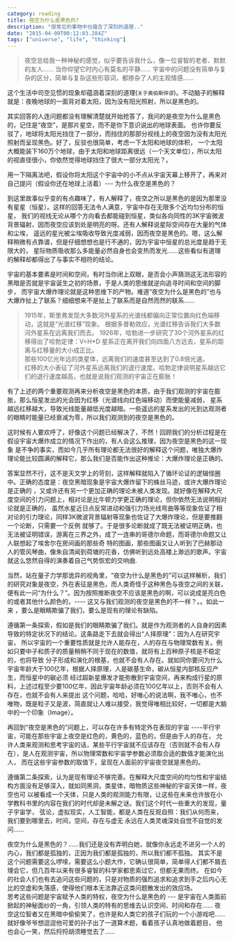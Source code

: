```yaml
---
category: reading
title: 夜空为什么是黑色的?
description: "很常见的事物中也蕴含了深刻的道理.."
date: "2015-04-09T00:12:03.284Z"
tags: ["universe", "life", "thinking"]
---
```


> 夜空总给我一种神秘的感觉，似乎要告诉我什么，像一位睿智的老者、默默的友人……
当你仰望它时内心有莫名的平静……
宇宙中的问题没有简单与复杂的区分，简单与复杂这些形容词，都掺杂了人的主观情感……

这个生活中司空见惯的现象却蕴涵着深刻的道理(`关于奥伯斯佯谬`)。不动脑子的解释就是：夜晚地球的一面背对着太阳，因为没有阳光照射，所以是黑色的。  

其实回答的人连问题都没有理解清楚就开始抢答了，我问的是夜空为什么是黑色的，记住是“夜空”，是那片星空，而不是你下意识说出的地球表面。
也许你要反驳了，地球将太阳光挡住了一部分，而挡住的那部分视线上的夜空因为没有太阳光照射而呈现黑色。好了，反驳也很简单，考虑一下太阳和地球的体积，
一个太阳大概能装下160万个地球，由于太阳和地球距离很远（一个天文单位），所以太阳的视直径很小，你依然觉得地球挡住了很大一部分太阳光？。  

用一下隔离法吧，假设你将太阳这个宇宙中的小不点从宇宙天幕上移开了，再来对自己提问（假设你还在地球上活着）--- 为什么夜空是黑色的？  

到这里故事似乎变的有点趣味了，有人解释了，夜空之所以是黑色的是因为那里没有星星（恒星）。这样的回答无法令人满意，宇宙中存在无限多个近均匀分布的恒星，
我们的视线无论从哪个方向看去都能碰到恒星，类似各向同性的3K宇宙微波背景辐射，因而夜空应该到处是明亮的呀。还有人解释说星际空间存在大量的气体和尘埃，
遥远的星光被尘埃吸收导致光度减弱，因而夜空是黑色的。嗯，这么解释稍微有点靠谱，但是仔细想想也是行不通的，因为宇宙中恒星的总光度是趋于无限大的，
星际物质吸收那么多能量必然自身也会变热而发光……这些看似有道理的解释却都得出了与事实不相符的结论。

宇宙的基本要素是时间和空间，有时当你闭上双眼，是否会小声猜测这无法形容的黑暗是否就是宇宙诞生之初的场景，于是人类的思维就逆向追寻时间和空间的脚步，
而宇宙大爆炸理论就是这种思维下的产物。难道“夜空为什么是黑色的”也与大爆炸扯上了联系？细细想来不是扯上了联系而是自然而然的联系……

> 1915年，斯里弗发现大多数河外星系的光谱线都偏向正常位置向红色端移动，这就是“光谱红移”现象。
根据多普勒效应，光谱红移告诉我们大多数河外星系在远离我们而去。
1926年，哈勃进一步研究了30个河外星系的红移得出了哈勃定律：V=H*D 星系正在离开我们向四面八方远去，星系的距离与红移量的大小成正比。  
那些100亿光年远的类星体，远离我们的速度甚至达到了0.8倍光速。  
红移的大小表征了河外星系远离我们的退行速度。哈勃定律说明星系越远它们的退行速度越高，也就是说我们观测的宇宙正在膨胀！
    
有了上述的两个重要观测再来分析夜空是黑色的本质，由于我们观测的宇宙在膨胀，那么恒星发出的光会因为红移（光谱线向红色端移动）而使能量减弱，
星系越远红移越大，导致光线能量越低光度越暗。一些遥远的星系发出的光到达观测者的眼睛时能量已经衰减为零，所以我们观测到的夜空是黑色的。

这时候有人要欢呼了，好像这个问题已经解决了，不然！回顾我们的分析过程是在假设宇宙大爆炸成立的情况下作出的，有人会这么推理，因为夜空是黑色的这一现象
是不争的事实，而如今几乎所有理论都无法很好的解释这个问题，唯独大爆炸理论能比较圆满的解释它，那么我们是否能作出这种推论：大爆炸理论是正确的。

答案显然不行，这不是天文学上的苛刻，这样解释就陷入了循环论证的逻辑怪圈中。正确的态度是：夜空黑暗现象是宇宙大爆炸留下的蛛丝马迹，或许大爆炸理论是正确的
，又或许还有另一个更加正确的理论未被人类发现。就好像在解释大尺度空间的引力问题上，相对论是比牛顿力学更正确的理论，但你依然无法说明相对论就是正确的，
虽然水星近日点反常进动和强引力场光线弯曲等等现象佐证了相对论的引力理论，同样3K微波背景辐射等现象也佐证了大爆炸理论，但是要推翻一个论断，只需要一个反例
就够了。于是很多论断就成了既无法被证明正确，也无法被证明错误，游离在三界之外，成了一连串的哥德尔命题，而哥德尔命题又让人联想起了埃舍尔在房间画的那些奇
特的图画，那些图画又让人听到了巴赫那动人的管风琴曲，像朱自清闻到荷塘的花香，仿佛听到远处高楼上渺远的歌声。宇宙就这么悠然自得的演奏着自己气势恢宏的交响曲.

当然，站在量子力学那诡异的视角里，“夜空为什么是黑色的”可以这样解析，我们的研究对象是夜空，外在表征是黑色，而人类奇怪于这种黑色与夜空之间的关联，
便有此一问“为什么？”。因为按照推断夜空不应该是黑色的啊，可以说成是亮白色的或者其他什么颜色的，---- 这又与我们观测的夜空是黑色的不一样？。。如此一来
，要么是眼睛欺骗了我们，要么是现有的理论有缺陷。

遵循第一条探索，假如是我们的眼睛欺骗了我们。就是作为观测者的人自身的因素导致的特定状况下的结论。这条路走下去就会得出“人择原理”：因为人在研究宇宙，
所以宇宙的一个重要性质就是允许人能存在，人的存在与物理常数有关。例如只要中子和质子的质量稍稍不同于现在的数值，就将有上百种原子核是不稳定的，也将导致
分子形成和演化的根基，也就不会有人存在。就如同你要问为什么宇宙年龄大于100亿年，根据人择原理，人是碳基生命，碳从恒星内部核反应产生，而恒星中的碳必须
经过超新星爆发才能弥散到宇宙空间，再来构成行星的原料，上述过程至少要100亿年，因此宇宙年龄必须在100亿年以上，否则不会有人存在，也就不会有人来提出
这个问题，哈哈，好唯心的说法啊，我不唯心，也不唯物，既是粒子又是波，简直就让人难以接受，我觉得唯相比较好，一切都是大脑中的一个印象（Image）。  

再回到“夜空是黑色的”问题上，可以存在许多有特定外在表现的宇宙 ----平行宇宙，可能在那些宇宙上夜空是红色的，黄色的，蓝色的，但是由于人的存在，
允许人类来观测和思考宇宙的话，某些平行宇宙就不应该存在（否则就不会有人存在），是人在观测宇宙，所以物理常数和宇宙学参数必须取合适的数值才能演化出人，
而在这些宇宙参数的取值下，呈现在人面前的宇宙夜空就是黑色的。

遵循第二条探索，认为是现有理论不够完善。在解释大尺度空间的均匀性和宇宙结构方面没有足够深入，就如同黑洞，类星体，暗物质这些神秘的宇宙天体一样，夜空也可
以被看成一个天体，只是人类的观测能力有限，让这些在未来也许放在小学教科书里的内容在我们的时代却是未解之谜。我们这个时代一些重大的发现，量子宇宙学，
弦论，虚拟现实，人工智能，都是人类在反观自照：我们从何而来，我们要到哪里去，时间，空间，存在与虚无 永远在人类灵魂深处自觉不自觉的发问……

夜空为什么是黑色的？……我们还是没有弄明白她，就像你永远走不进另一个人的内心，我们都是孤独的，正因为我们都是孤独的，所以我们都不孤独。
其实不是这个问题需要这么啰嗦，需要这么小题大作，它确认很简单，简单得人们都不屑去理会它，但几百年以来有很多睿智的科学家都思索过它，但都无果而终。
在如今的社会人们也有去追问这些问题的，只是对物质的强烈追求和追求到手之后内心无比的空虚和失落感，使得他们根本无法靠近这类问题散发出的效应场。  
思考这些问题是宇宙赋予人类的特权，夜空为什么是黑色的 --- 是宇宙在人类面前掀起的神秘面纱的一角，引领人类的特有的思维去认识空间、时间和存在……
夜空这位智者又在黑暗中偷偷笑了，也许是和人类它的孩子们玩的一个小游戏吧……就好像爷爷想逗逗他可爱的孙子出了一道算术题，看着孩子认真地做着题目，
他也会心一笑，然后捋捋胡须睡觉去了……
